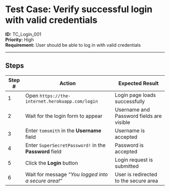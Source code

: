 # Test Case: Verify successful login with valid credentials  

**ID:** TC_Login_001  
**Priority:** High  
**Requirement:** User should be able to log in with valid credentials  

---

## Steps  

| Step # | Action | Expected Result |
|--------|--------|-----------------|
| 1 | Open `https://the-internet.herokuapp.com/login` | Login page loads successfully |
| 2 | Wait for the login form to appear | Username and Password fields are visible |
| 3 | Enter `tomsmith` in the **Username** field | Username is accepted |
| 4 | Enter `SuperSecretPassword!` in the **Password** field | Password is accepted |
| 5 | Click the **Login** button | Login request is submitted |
| 6 | Wait for message *“You logged into a secure area!”* | User is redirected to the secure area |

